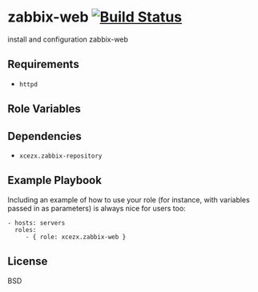 zabbix-web [![Build Status](https://travis-ci.org/xcezx/ansible-zabbix-web.svg?branch=master)](https://travis-ci.org/xcezx/ansible-zabbix-web)
========

install and configuration zabbix-web

Requirements
------------

- `httpd`

Role Variables
--------------

Dependencies
------------

- `xcezx.zabbix-repository`

Example Playbook
-------------------------

Including an example of how to use your role (for instance, with variables passed in as parameters) is always nice for users too:

    - hosts: servers
      roles:
         - { role: xcezx.zabbix-web }

License
-------

BSD
